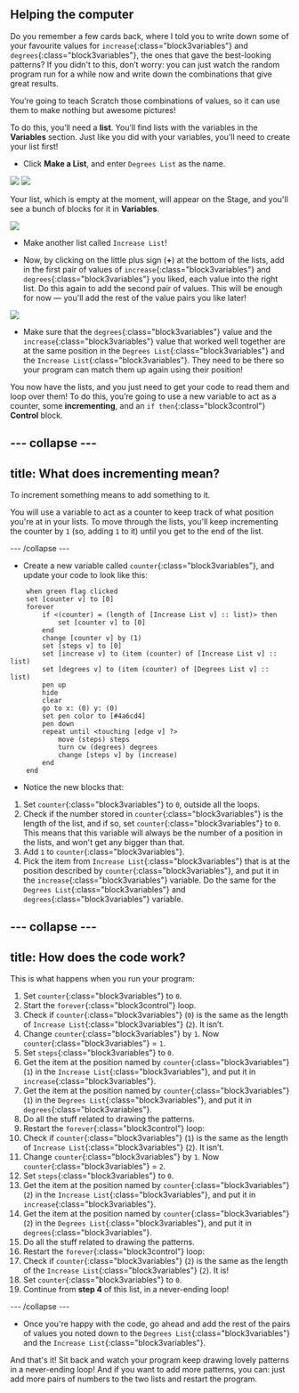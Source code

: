 ## Helping the computer

Do you remember a few cards back, where I told you to write down some of your favourite values for `increase`{:class="block3variables"} and `degrees`{:class="block3variables"}, the ones that gave the best-looking patterns? If you didn't to this, don’t worry: you can just watch the random program run for a while now and write down the combinations that give great results.

You’re going to teach Scratch those combinations of values, so it can use them to make nothing but awesome pictures!

To do this, you’ll need a **list**. You’ll find lists with the variables in the **Variables** section. Just like you did with your variables, you’ll need to create your list first! 

+ Click **Make a List**, and enter `Degrees List` as the name.

![](images/makeAList.png) ![](images/nameList.png)

Your list, which is empty at the moment, will appear on the Stage, and you'll see a bunch of blocks for it in **Variables**.

![](images/listBlocks.png)

+ Make another list called `Increase List`!

+ Now, by clicking on the little plus sign (**+**) at the bottom of the lists, add in the first pair of values of `increase`{:class="block3variables"} and `degrees`{:class="block3variables"} you liked, each value into the right list. Do this again to add the second pair of values. This will be enough for now — you'll add the rest of the value pairs you like later!

![](images/helping2.png)

+ Make sure that the `degrees`{:class="block3variables"} value and the `increase`{:class="block3variables"} value that worked well together are at the same position in the `Degrees List`{:class="block3variables"} and the `Increase List`{:class="block3variables"}. They need to be there so your program can match them up again using their position!

You now have the lists, and you just need to get your code to read them and loop over them! To do this, you’re going to use a new variable to act as a counter, some **incrementing**, and an `if then`{:class="block3control"} **Control** block. 

--- collapse ---
---
title: What does incrementing mean?
---

To increment something means to add something to it.

You will use a variable to act as a counter to keep track of what position you're at in your lists. To move through the lists, you'll keep incrementing the counter by `1` (so, adding `1` to it) until you get to the end of the list.

--- /collapse ---

+ Create a new variable called `counter`{:class="block3variables"}, and update your code to look like this:
 
```blocks3
    when green flag clicked
    set [counter v] to [0]
    forever 
        if <(counter) = (length of [Increase List v] :: list)> then 
            set [counter v] to [0]
        end
        change [counter v] by (1)
        set [steps v] to [0]
        set [increase v] to (item (counter) of [Increase List v] :: list)
        set [degrees v] to (item (counter) of [Degrees List v] :: list)
        pen up
        hide
        clear
        go to x: (0) y: (0)
        set pen color to [#4a6cd4]
        pen down
        repeat until <touching [edge v] ?> 
            move (steps) steps
            turn cw (degrees) degrees
            change [steps v] by (increase)
        end
    end
```

+ Notice the new blocks that:
 1. Set `counter`{:class="block3variables"} to `0`, outside all the loops.
 2. Check if the number stored in `counter`{:class="block3variables"} is the length of the list, and if so, set `counter`{:class="block3variables"} to `0`. This means that this variable will always be the number of a position in the lists, and won't get any bigger than that.
 3. Add `1` to `counter`{:class="block3variables"}.
 4. Pick the item from `Increase List`{:class="block3variables"} that is at the position described by `counter`{:class="block3variables"}, and put it in the `increase`{:class="block3variables"} variable. Do the same for the `Degrees List`{:class="block3variables"} and `degrees`{:class="block3variables"} variable.

--- collapse ---
---
title: How does the code work?
---

This is what happens when you run your program:

1. Set `counter`{:class="block3variables"} to `0`.
2. Start the `forever`{:class="block3control"} loop.
3. Check if `counter`{:class="block3variables"} (`0`) is the same as the length of `Increase List`{:class="block3variables"} (`2`). It isn’t.
4. Change `counter`{:class="block3variables"} by `1`. Now `counter`{:class="block3variables"} = `1`.
5. Set `steps`{:class="block3variables"} to `0`.
6. Get the item at the position named by `counter`{:class="block3variables"} (`1`) in the `Increase List`{:class="block3variables"}, and put it in `increase`{:class="block3variables"}.
7. Get the item at the position named by `counter`{:class="block3variables"} (`1`) in the `Degrees List`{:class="block3variables"}, and put it in `degrees`{:class="block3variables"}.
8. Do all the stuff related to drawing the patterns.
9. Restart the `forever`{:class="block3control"} loop:
10. Check if `counter`{:class="block3variables"} (`1`) is the same as the length of `Increase List`{:class="block3variables"} (`2`). It isn’t.
11. Change `counter`{:class="block3variables"} by `1`. Now `counter`{:class="block3variables"} = `2`.
12. Set `steps`{:class="block3variables"} to `0`.
13. Get the item at the position named by `counter`{:class="block3variables"} (`2`) in the `Increase List`{:class="block3variables"}, and put it in `increase`{:class="block3variables"}.
14. Get the item at the position named by `counter`{:class="block3variables"} (`2`) in the `Degrees List`{:class="block3variables"}, and put it in `degrees`{:class="block3variables"}.
15. Do all the stuff related to drawing the patterns.
16. Restart the `forever`{:class="block3control"} loop:
17. Check if `counter`{:class="block3variables"} (`2`) is the same as the length of the `Increase List`{:class="block3variables"} (`2`). It is!
18. Set `counter`{:class="block3variables"} to `0`.
19. Continue from **step 4** of this list, in a never-ending loop!

--- /collapse ---

+ Once you're happy with the code, go ahead and add the rest of the pairs of values you noted down to the `Degrees List`{:class="block3variables"} and the `Increase List`{:class="block3variables"}. 

And that's it! Sit back and watch your program keep drawing lovely patterns in a never-ending loop! And if you want to add more patterns, you can: just add more pairs of numbers to the two lists and restart the program.

